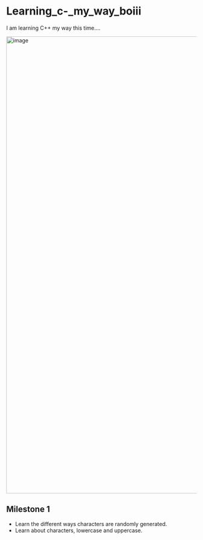 # Learning_c-_my_way_boiii
I am learning C++ my way this time....

<img width="2564" height="1208" alt="image" src="https://github.com/user-attachments/assets/03a866a7-26e9-48b0-b030-9ecf5129865e" />

## Milestone 1
* Learn the different ways characters are randomly generated.
* Learn about characters, lowercase and uppercase.
